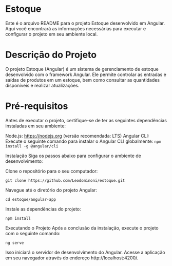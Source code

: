 # Estoque

Este é o arquivo README para o projeto Estoque desenvolvido em Angular. Aqui você encontrará as informações necessárias para executar e configurar o projeto em seu ambiente local.

# Descrição do Projeto
O projeto Estoque (Angular) é um sistema de gerenciamento de estoque desenvolvido com o framework Angular. 
Ele permite controlar as entradas e saídas de produtos em um estoque, bem como consultar as quantidades disponíveis e realizar atualizações.

# Pré-requisitos
Antes de executar o projeto, certifique-se de ter as seguintes dependências instaladas em seu ambiente:

Node.js: https://nodejs.org (versão recomendada: LTS)
Angular CLI: Execute o seguinte comando para instalar o Angular CLI globalmente:
``
npm install -g @angular/cli
``

Instalação
Siga os passos abaixo para configurar o ambiente de desenvolvimento:


Clone o repositório para o seu computador:

``
git clone https://github.com/Leodominoni/estoque.git
``

Navegue até o diretório do projeto Angular:

``
cd estoque/angular-app
``

Instale as dependências do projeto:

``
npm install
``


Executando o Projeto
Após a conclusão da instalação, execute o projeto com o seguinte comando:

``
ng serve
``

Isso iniciará o servidor de desenvolvimento do Angular. Acesse a aplicação em seu navegador através do endereço http://localhost:4200/.

